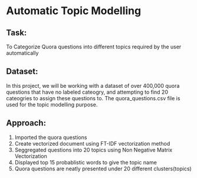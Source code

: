 # Automatic Topic Modelling
## Task:
  To Categorize Quora questions into different topics required by the user automatically
## Dataset:
  In this project, we will be working with a dataset of over 400,000 quora questions that have no labeled cateogry, and attempting to find 20 cateogries to assign these questions to. The quora_questions.csv file is used for the topic modelling purpose.
## Approach:
  1. Imported the quora questions
  2. Create vectorized document using FT-IDF vectorization method
  3. Seggregated questions into 20 topics using Non Negative Matrix Vectorization
  4. Displayed top 15 probablistic words to give the topic name
  5. Quora questions are neatly presented under 20 different clusters(topics)
